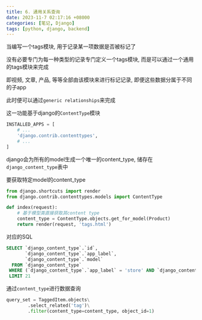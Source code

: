 ```yaml
---
title: 6. 通用关系查询
date: 2023-11-7 02:17:16 +08000
categories: [笔记, Django]
tags: [python, django, backend]
---
```


当编写一个tags模块, 用于记录某一项数据是否被标记了

没有必要专门为每一种类型的记录专门定义一个tags模块, 而是可以通过一个通用的tags模块来完成

即视频, 文章, 产品, 等等全部由该模块来进行标记记录, 即便这些数据分属于不同的子app

此时便可以通过`generic relationships`来完成

这一功能基于django的`ContentType`模块

```python
INSTALLED_APPS = [
    # ...
    'django.contrib.contenttypes',
    # ...
]
```

django会为所有的model生成一个唯一的content_type, 储存在`django_content_type`表中

要获取特定model的content_type

```python
from django.shortcuts import render
from django.contrib.contenttypes.models import ContentType

def index(request):
    # 基于模型类直接获取其content type
    content_type = ContentType.objects.get_for_model(Product)
    return render(request, 'tags.html')

```

对应的SQL

```sql
SELECT `django_content_type`.`id`,
       `django_content_type`.`app_label`,
       `django_content_type`.`model`
  FROM `django_content_type`
 WHERE (`django_content_type`.`app_label` = 'store' AND `django_content_type`.`model` = 'product')
 LIMIT 21
```

通过`content_type`进行数据查询

```python
query_set = TaggedItem.objects\
        .select_related('tag')\
        .filter(content_type=content_type, object_id=1)
```
